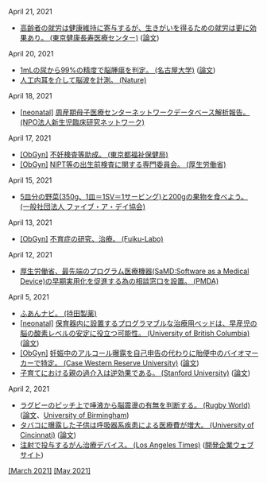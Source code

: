 April 21, 2021
* [高齢者の就労は健康維持に寄与するが、生きがいを得るための就労は更に効果あり。 (東京健康長寿医療センター)](https://www.tmghig.jp/research/release/2020/0716.html) ([論文](https://onlinelibrary.wiley.com/doi/full/10.1111/ggi.13941))

April 20, 2021
* [1mLの尿から99%の精度で脳腫瘍を判定。 (名古屋大学)](https://www.med.nagoya-u.ac.jp/medical_J/research/pdf/ACS_App_Mat_210402.pdf) ([論文](https://pubs.acs.org/doi/abs/10.1021/acsami.1c01754))
* [人工内耳を介して脳波を計測。 (Nature)](https://www.nature.com/articles/s41598-021-84829-y)

April 18, 2021
* [\[neonatal\]](neonatal.md) [周産期母子医療センターネットワークデータベース解析報告。 (NPO法人新生児臨床研究ネットワーク)](http://plaza.umin.ac.jp/nrndata/)

April 17, 2021
* [\[ObGyn\]](ObGyn.md) [不妊検査等助成。 (東京都福祉保健局)](https://www.fukushihoken.metro.tokyo.lg.jp/kodomo/kosodate/josei/funinkensa/index.html)
* [\[ObGyn\]](ObGyn.md) [NIPT等の出生前検査に関する専門委員会。 (厚生労働省)](https://www.mhlw.go.jp/stf/shingi/other-kodomo_145015_00008.html)

April 15, 2021
* [5皿分の野菜(350g、1皿＝1SV＝1サービング)と200gの果物を食べよう。 (一般社団法人 ファイブ・ア・デイ協会)](https://www.5aday.net/)

April 13, 2021
* [\[ObGyn\]](ObGyn.md) [不育症の研究、治療。 (Fuiku-Labo)](http://fuiku.jp/index.html)

April 12, 2021
* [厚生労働省、最先端のプログラム医療機器(SaMD:Software as a Medical Device)の早期実用化を促進する為の相談窓口を設置。 (PMDA)](https://www.pmda.go.jp/review-services/f2f-pre/strategies/0011.html)

April 5, 2021
* [ふあんナビ。 (持田製薬)](https://www.fuannavi.net/)
* [\[neonatal\]](neonatal.md) [保育器内に設置するプログラマブルな治療用ベッドは、早産児の脳の酸素レベルの安定に役立つ可能性。 (University of British Columbia)](https://www.med.ubc.ca/news/therapeutic-bed-can-help-keep-preterm-newborns-brain-oxygen-levels-stable/) ([論文](https://journals.lww.com/painrpts/Fulltext/2021/02000/Cerebral_hemodynamic_response_to_a_therapeutic_bed.3.aspx))
* [\[ObGyn\]](ObGyn.md) [妊娠中のアルコール曝露を自己申告の代わりに胎便中のバイオマーカーで特定。 (Case Western Reserve University)](https://case.edu/medicine/admission/about/newsroom/our-latest-news/meconium-may-provide-clues-fetal-alcohol-exposure-forecast-behavioral-issues-later-childhood) ([論文](https://www.sciencedirect.com/science/article/abs/pii/S0376871620306025))
* [子育てにおける親の過介入は逆効果である。 (Stanford University)](https://ed.stanford.edu/news/stanford-led-study-highlights-importance-letting-kids-take-lead) ([論文](https://www.apa.org/pubs/journals/releases/fam-fam0000838.pdf))

April 2, 2021
* [ラグビーのピッチ上で唾液から脳震盪の有無を判断する。 (Rugby World)](https://www.rugbyworld.com/news/saliva-test-94-accurate-in-head-injury-study-123235) ([論文](https://bjsm.bmj.com/content/early/2021/02/09/bjsports-2020-103274)、[University of Birmingham](https://www.birmingham.ac.uk/news/latest/2021/03/rugby-concussion-saliva-test-research.aspx))
* [タバコに曝露した子供は呼吸器系疾患による医療費が増大。 (University of Cincinnati)](https://www.uc.edu/news/articles/2021/03/uc-study-finds-that-tobacco-smoke-exposed-children-utilize-emergency-and-urgent-care-services.html) ([論文](https://journals.plos.org/plosone/article?id=10.1371/journal.pone.0247179))
* [注射で投与するがん治療デバイス。 (Los Angeles Times)](https://www.latimes.com/business/technology/story/2021-03-04/this-la-company-is-building-tiny-medical-robots-to-inject-into-your-body) ([開発企業ウェブサイト](https://www.latimes.com/business/technology/story/2021-03-04/this-la-company-is-building-tiny-medical-robots-to-inject-into-your-body))

[\[March 2021\]](2103.md) [\[May 2021\]](2105.md)

